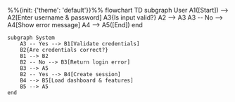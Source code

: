 %%{init: {'theme': 'default'}}%%
flowchart TD
    subgraph User
        A1([Start]) --> A2[Enter username & password]
        A3{Is input valid?}
        A2 --> A3
        A3 -- No --> A4[Show error message]
        A4 --> A5([End])
    end

    subgraph System
        A3 -- Yes --> B1[Validate credentials]
        B2{Are credentials correct?}
        B1 --> B2
        B2 -- No --> B3[Return login error]
        B3 --> A5
        B2 -- Yes --> B4[Create session]
        B4 --> B5[Load dashboard & features]
        B5 --> A5
    end
